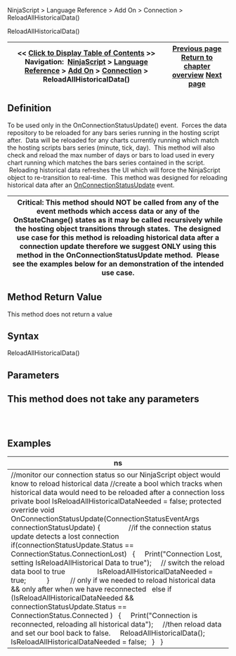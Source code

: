 ﻿
NinjaScript > Language Reference > Add On > Connection > ReloadAllHistoricalData()

ReloadAllHistoricalData()

| << [Click to Display Table of Contents](reloadallhistoricaldata.md) >> **Navigation:**     [NinjaScript](ninjascript-1.md) > [Language Reference](language_reference_wip-1.md) > [Add On](add_on-1.md) > [Connection](connection_class-1.md) > ReloadAllHistoricalData() | [Previous page](connections_status-1.md) [Return to chapter overview](connection_class-1.md) [Next page](playbackconnection-1.md) |
| --- | --- |
## Definition
To be used only in the OnConnectionStatusUpdate() event.  Forces the data repository to be reloaded for any bars series running in the hosting script after.  Data will be reloaded for any charts currently running which match the hosting scripts bars series (minute, tick, day).  This method will also check and reload the max number of days or bars to load used in every chart running which matches the bars series contained in the script.  Reloading historical data refreshes the UI which will force the NinjaScript object to re-transition to real-time.  This method was designed for reloading historical data after an [OnConnectionStatusUpdate](onconnectionstatusupdate-1.md) event.  
 

| Critical: This method should NOT be called from any of the event methods which access data or any of the OnStateChange() states as it may be called recursively while the hosting object transitions through states.  The designed use case for this method is reloading historical data after a connection update therefore we suggest ONLY using this method in the OnConnectionStatusUpdate method.  Please see the examples below for an demonstration of the intended use case. |
| --- |

## Method Return Value
This method does not return a value
 
## Syntax
ReloadAllHistoricalData()
 
## Parameters
## This method does not take any parameters
## 
 
## Examples

| ns |
| --- |
| //monitor our connection status so our NinjaScript object would know to reload historical data //create a bool which tracks when historical data would need to be reloaded after a connection loss private bool IsReloadAllHistoricalDataNeeded = false; protected override void OnConnectionStatusUpdate(ConnectionStatusEventArgs connectionStatusUpdate) {                //if the connection status update detects a lost connection    if(connectionStatusUpdate.Status == ConnectionStatus.ConnectionLost)    {      Print("Connection Lost, setting IsReloadAllHistorical Data to true");      // switch the reload data bool to true                  IsReloadAllHistoricalDataNeeded = true;               }             // only if we needed to reload historical data && only after when we have reconnected    else if (IsReloadAllHistoricalDataNeeded && connectionStatusUpdate.Status == ConnectionStatus.Connected )    {      Print("Connection is reconnected, reloading all historical data");      //then reload data and set our bool back to false.      ReloadAllHistoricalData();      IsReloadAllHistoricalDataNeeded = false;    }     } |
